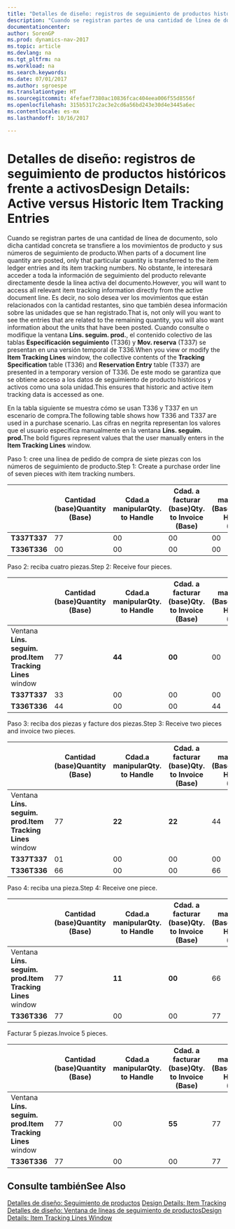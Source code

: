 ```yaml
---
title: "Detalles de diseño: registros de seguimiento de productos históricos frente a activos"
description: "Cuando se registran partes de una cantidad de línea de documento, solo dicha cantidad concreta se transfiere a los movimientos de producto y sus números de seguimiento de producto. No obstante, le interesará acceder a toda la información de seguimiento del producto relevante directamente desde la línea activa del documento. Es decir, no solo desea ver los movimientos que están relacionados con la cantidad restantes, sino que también desea información sobre las unidades que se han registrado. Cuando consulte o modifique la ventana **Líns. seguim. prod.**, el contenido colectivo de las tablas **Especificación seguimiento** (T336) y **Mov. reserva** (T337) se presentan en una versión temporal de T336. De este modo se garantiza que se obtiene acceso a los datos de seguimiento de producto históricos y activos como una sola unidad."
documentationcenter: 
author: SorenGP
ms.prod: dynamics-nav-2017
ms.topic: article
ms.devlang: na
ms.tgt_pltfrm: na
ms.workload: na
ms.search.keywords: 
ms.date: 07/01/2017
ms.author: sgroespe
ms.translationtype: HT
ms.sourcegitcommit: 4fefaef7380ac10836fcac404eea006f55d8556f
ms.openlocfilehash: 315b5317c2ac3e2cd6a56bd243e30d4e3445a6ec
ms.contentlocale: es-mx
ms.lasthandoff: 10/16/2017

---
```

# <a name="design-details-active-versus-historic-item-tracking-entries"></a><span data-ttu-id="e6133-107">Detalles de diseño: registros de seguimiento de productos históricos frente a activos</span><span class="sxs-lookup"><span data-stu-id="e6133-107">Design Details: Active versus Historic Item Tracking Entries</span></span>
<span data-ttu-id="e6133-108">Cuando se registran partes de una cantidad de línea de documento, solo dicha cantidad concreta se transfiere a los movimientos de producto y sus números de seguimiento de producto.</span><span class="sxs-lookup"><span data-stu-id="e6133-108">When parts of a document line quantity are posted, only that particular quantity is transferred to the item ledger entries and its item tracking numbers.</span></span> <span data-ttu-id="e6133-109">No obstante, le interesará acceder a toda la información de seguimiento del producto relevante directamente desde la línea activa del documento.</span><span class="sxs-lookup"><span data-stu-id="e6133-109">However, you will want to access all relevant item tracking information directly from the active document line.</span></span> <span data-ttu-id="e6133-110">Es decir, no solo desea ver los movimientos que están relacionados con la cantidad restantes, sino que también desea información sobre las unidades que se han registrado.</span><span class="sxs-lookup"><span data-stu-id="e6133-110">That is, not only will you want to see the entries that are related to the remaining quantity, you will also want information about the units that have been posted.</span></span> <span data-ttu-id="e6133-111">Cuando consulte o modifique la ventana **Líns. seguim. prod.**, el contenido colectivo de las tablas **Especificación seguimiento** (T336) y **Mov. reserva** (T337) se presentan en una versión temporal de T336.</span><span class="sxs-lookup"><span data-stu-id="e6133-111">When you view or modify the **Item Tracking Lines** window, the collective contents of the **Tracking Specification** table (T336) and **Reservation Entry** table (T337) are presented in a temporary version of T336.</span></span> <span data-ttu-id="e6133-112">De este modo se garantiza que se obtiene acceso a los datos de seguimiento de producto históricos y activos como una sola unidad.</span><span class="sxs-lookup"><span data-stu-id="e6133-112">This ensures that historic and active item tracking data is accessed as one.</span></span>  

 <span data-ttu-id="e6133-113">En la tabla siguiente se muestra cómo se usan T336 y T337 en un escenario de compra.</span><span class="sxs-lookup"><span data-stu-id="e6133-113">The following table shows how T336 and T337 are used in a purchase scenario.</span></span> <span data-ttu-id="e6133-114">Las cifras en negrita representan los valores que el usuario especifica manualmente en la ventana **Líns. seguim. prod.**</span><span class="sxs-lookup"><span data-stu-id="e6133-114">The bold figures represent values that the user manually enters in the **Item Tracking Lines** window.</span></span>  

 <span data-ttu-id="e6133-115">Paso 1: cree una línea de pedido de compra de siete piezas con los números de seguimiento de producto.</span><span class="sxs-lookup"><span data-stu-id="e6133-115">Step 1: Create a purchase order line of seven pieces with item tracking numbers.</span></span>  

||<span data-ttu-id="e6133-116">**Cantidad (base)**</span><span class="sxs-lookup"><span data-stu-id="e6133-116">**Quantity (Base)**</span></span>|<span data-ttu-id="e6133-117">**Cdad.a manipular**</span><span class="sxs-lookup"><span data-stu-id="e6133-117">**Qty. to Handle**</span></span>|<span data-ttu-id="e6133-118">**Cdad. a facturar (base)**</span><span class="sxs-lookup"><span data-stu-id="e6133-118">**Qty. to Invoice (Base)**</span></span>|<span data-ttu-id="e6133-119">**Cdad. manipulada (Base)**</span><span class="sxs-lookup"><span data-stu-id="e6133-119">**Quantity Handled (Base)**</span></span>|<span data-ttu-id="e6133-120">**Cdad. facturada (Base)**</span><span class="sxs-lookup"><span data-stu-id="e6133-120">**Quantity Invoiced (Base)**</span></span>|  
|-|----------------------------------------------|--------------------------------------------|------------------------------------------------------|-------------------------------------------------------|--------------------------------------------------------|  
|<span data-ttu-id="e6133-121">**T337**</span><span class="sxs-lookup"><span data-stu-id="e6133-121">**T337**</span></span>|<span data-ttu-id="e6133-122">7</span><span class="sxs-lookup"><span data-stu-id="e6133-122">7</span></span>|<span data-ttu-id="e6133-123">0</span><span class="sxs-lookup"><span data-stu-id="e6133-123">0</span></span>|<span data-ttu-id="e6133-124">0</span><span class="sxs-lookup"><span data-stu-id="e6133-124">0</span></span>|<span data-ttu-id="e6133-125">0</span><span class="sxs-lookup"><span data-stu-id="e6133-125">0</span></span>|<span data-ttu-id="e6133-126">0</span><span class="sxs-lookup"><span data-stu-id="e6133-126">0</span></span>|  
|<span data-ttu-id="e6133-127">**T336**</span><span class="sxs-lookup"><span data-stu-id="e6133-127">**T336**</span></span>|<span data-ttu-id="e6133-128">0</span><span class="sxs-lookup"><span data-stu-id="e6133-128">0</span></span>|<span data-ttu-id="e6133-129">0</span><span class="sxs-lookup"><span data-stu-id="e6133-129">0</span></span>|<span data-ttu-id="e6133-130">0</span><span class="sxs-lookup"><span data-stu-id="e6133-130">0</span></span>|<span data-ttu-id="e6133-131">0</span><span class="sxs-lookup"><span data-stu-id="e6133-131">0</span></span>|<span data-ttu-id="e6133-132">0</span><span class="sxs-lookup"><span data-stu-id="e6133-132">0</span></span>|  

 <span data-ttu-id="e6133-133">Paso 2: reciba cuatro piezas.</span><span class="sxs-lookup"><span data-stu-id="e6133-133">Step 2: Receive four pieces.</span></span>  

||<span data-ttu-id="e6133-134">**Cantidad (base)**</span><span class="sxs-lookup"><span data-stu-id="e6133-134">**Quantity (Base)**</span></span>|<span data-ttu-id="e6133-135">**Cdad.a manipular**</span><span class="sxs-lookup"><span data-stu-id="e6133-135">**Qty. to Handle**</span></span>|<span data-ttu-id="e6133-136">**Cdad. a facturar (base)**</span><span class="sxs-lookup"><span data-stu-id="e6133-136">**Qty. to Invoice (Base)**</span></span>|<span data-ttu-id="e6133-137">**Cdad. manipulada (Base)**</span><span class="sxs-lookup"><span data-stu-id="e6133-137">**Quantity Handled (Base)**</span></span>|<span data-ttu-id="e6133-138">**Cdad. facturada (Base)**</span><span class="sxs-lookup"><span data-stu-id="e6133-138">**Quantity Invoiced (Base)**</span></span>|  
|-|----------------------------------------------|--------------------------------------------|------------------------------------------------------|-------------------------------------------------------|--------------------------------------------------------|  
|<span data-ttu-id="e6133-139">Ventana **Líns. seguim. prod.**</span><span class="sxs-lookup"><span data-stu-id="e6133-139">**Item Tracking Lines** window</span></span>|<span data-ttu-id="e6133-140">7</span><span class="sxs-lookup"><span data-stu-id="e6133-140">7</span></span>|<span data-ttu-id="e6133-141">**4**</span><span class="sxs-lookup"><span data-stu-id="e6133-141">**4**</span></span>|<span data-ttu-id="e6133-142">**0**</span><span class="sxs-lookup"><span data-stu-id="e6133-142">**0**</span></span>|<span data-ttu-id="e6133-143">0</span><span class="sxs-lookup"><span data-stu-id="e6133-143">0</span></span>|<span data-ttu-id="e6133-144">0</span><span class="sxs-lookup"><span data-stu-id="e6133-144">0</span></span>|  
|<span data-ttu-id="e6133-145">**T337**</span><span class="sxs-lookup"><span data-stu-id="e6133-145">**T337**</span></span>|<span data-ttu-id="e6133-146">3</span><span class="sxs-lookup"><span data-stu-id="e6133-146">3</span></span>|<span data-ttu-id="e6133-147">0</span><span class="sxs-lookup"><span data-stu-id="e6133-147">0</span></span>|<span data-ttu-id="e6133-148">0</span><span class="sxs-lookup"><span data-stu-id="e6133-148">0</span></span>|<span data-ttu-id="e6133-149">0</span><span class="sxs-lookup"><span data-stu-id="e6133-149">0</span></span>|<span data-ttu-id="e6133-150">0</span><span class="sxs-lookup"><span data-stu-id="e6133-150">0</span></span>|  
|<span data-ttu-id="e6133-151">**T336**</span><span class="sxs-lookup"><span data-stu-id="e6133-151">**T336**</span></span>|<span data-ttu-id="e6133-152">4</span><span class="sxs-lookup"><span data-stu-id="e6133-152">4</span></span>|<span data-ttu-id="e6133-153">0</span><span class="sxs-lookup"><span data-stu-id="e6133-153">0</span></span>|<span data-ttu-id="e6133-154">0</span><span class="sxs-lookup"><span data-stu-id="e6133-154">0</span></span>|<span data-ttu-id="e6133-155">4</span><span class="sxs-lookup"><span data-stu-id="e6133-155">4</span></span>|<span data-ttu-id="e6133-156">0</span><span class="sxs-lookup"><span data-stu-id="e6133-156">0</span></span>|  

 <span data-ttu-id="e6133-157">Paso 3: reciba dos piezas y facture dos piezas.</span><span class="sxs-lookup"><span data-stu-id="e6133-157">Step 3: Receive two pieces and invoice two pieces.</span></span>  

||<span data-ttu-id="e6133-158">**Cantidad (base)**</span><span class="sxs-lookup"><span data-stu-id="e6133-158">**Quantity (Base)**</span></span>|<span data-ttu-id="e6133-159">**Cdad.a manipular**</span><span class="sxs-lookup"><span data-stu-id="e6133-159">**Qty. to Handle**</span></span>|<span data-ttu-id="e6133-160">**Cdad. a facturar (base)**</span><span class="sxs-lookup"><span data-stu-id="e6133-160">**Qty. to Invoice (Base)**</span></span>|<span data-ttu-id="e6133-161">**Cdad. manipulada (Base)**</span><span class="sxs-lookup"><span data-stu-id="e6133-161">**Quantity Handled (Base)**</span></span>|<span data-ttu-id="e6133-162">**Cdad. facturada (Base)**</span><span class="sxs-lookup"><span data-stu-id="e6133-162">**Quantity Invoiced (Base)**</span></span>|  
|-|----------------------------------------------|--------------------------------------------|------------------------------------------------------|-------------------------------------------------------|--------------------------------------------------------|  
|<span data-ttu-id="e6133-163">Ventana **Líns. seguim. prod.**</span><span class="sxs-lookup"><span data-stu-id="e6133-163">**Item Tracking Lines** window</span></span>|<span data-ttu-id="e6133-164">7</span><span class="sxs-lookup"><span data-stu-id="e6133-164">7</span></span>|<span data-ttu-id="e6133-165">**2**</span><span class="sxs-lookup"><span data-stu-id="e6133-165">**2**</span></span>|<span data-ttu-id="e6133-166">**2**</span><span class="sxs-lookup"><span data-stu-id="e6133-166">**2**</span></span>|<span data-ttu-id="e6133-167">4</span><span class="sxs-lookup"><span data-stu-id="e6133-167">4</span></span>|<span data-ttu-id="e6133-168">0</span><span class="sxs-lookup"><span data-stu-id="e6133-168">0</span></span>|  
|<span data-ttu-id="e6133-169">**T337**</span><span class="sxs-lookup"><span data-stu-id="e6133-169">**T337**</span></span>|<span data-ttu-id="e6133-170">0</span><span class="sxs-lookup"><span data-stu-id="e6133-170">1</span></span>|<span data-ttu-id="e6133-171">0</span><span class="sxs-lookup"><span data-stu-id="e6133-171">0</span></span>|<span data-ttu-id="e6133-172">0</span><span class="sxs-lookup"><span data-stu-id="e6133-172">0</span></span>|<span data-ttu-id="e6133-173">0</span><span class="sxs-lookup"><span data-stu-id="e6133-173">0</span></span>|<span data-ttu-id="e6133-174">0</span><span class="sxs-lookup"><span data-stu-id="e6133-174">0</span></span>|  
|<span data-ttu-id="e6133-175">**T336**</span><span class="sxs-lookup"><span data-stu-id="e6133-175">**T336**</span></span>|<span data-ttu-id="e6133-176">6</span><span class="sxs-lookup"><span data-stu-id="e6133-176">6</span></span>|<span data-ttu-id="e6133-177">0</span><span class="sxs-lookup"><span data-stu-id="e6133-177">0</span></span>|<span data-ttu-id="e6133-178">0</span><span class="sxs-lookup"><span data-stu-id="e6133-178">0</span></span>|<span data-ttu-id="e6133-179">6</span><span class="sxs-lookup"><span data-stu-id="e6133-179">6</span></span>|<span data-ttu-id="e6133-180">2</span><span class="sxs-lookup"><span data-stu-id="e6133-180">2</span></span>|  

 <span data-ttu-id="e6133-181">Paso 4: reciba una pieza.</span><span class="sxs-lookup"><span data-stu-id="e6133-181">Step 4: Receive one piece.</span></span>  

||<span data-ttu-id="e6133-182">**Cantidad (base)**</span><span class="sxs-lookup"><span data-stu-id="e6133-182">**Quantity (Base)**</span></span>|<span data-ttu-id="e6133-183">**Cdad.a manipular**</span><span class="sxs-lookup"><span data-stu-id="e6133-183">**Qty. to Handle**</span></span>|<span data-ttu-id="e6133-184">**Cdad. a facturar (base)**</span><span class="sxs-lookup"><span data-stu-id="e6133-184">**Qty. to Invoice (Base)**</span></span>|<span data-ttu-id="e6133-185">**Cdad. manipulada (Base)**</span><span class="sxs-lookup"><span data-stu-id="e6133-185">**Quantity Handled (Base)**</span></span>|<span data-ttu-id="e6133-186">**Cdad. facturada (Base)**</span><span class="sxs-lookup"><span data-stu-id="e6133-186">**Quantity Invoiced (Base)**</span></span>|  
|-|----------------------------------------------|--------------------------------------------|------------------------------------------------------|-------------------------------------------------------|--------------------------------------------------------|  
|<span data-ttu-id="e6133-187">Ventana **Líns. seguim. prod.**</span><span class="sxs-lookup"><span data-stu-id="e6133-187">**Item Tracking Lines** window</span></span>|<span data-ttu-id="e6133-188">7</span><span class="sxs-lookup"><span data-stu-id="e6133-188">7</span></span>|<span data-ttu-id="e6133-189">**1**</span><span class="sxs-lookup"><span data-stu-id="e6133-189">**1**</span></span>|<span data-ttu-id="e6133-190">**0**</span><span class="sxs-lookup"><span data-stu-id="e6133-190">**0**</span></span>|<span data-ttu-id="e6133-191">6</span><span class="sxs-lookup"><span data-stu-id="e6133-191">6</span></span>|<span data-ttu-id="e6133-192">2</span><span class="sxs-lookup"><span data-stu-id="e6133-192">2</span></span>|  
|<span data-ttu-id="e6133-193">**T336**</span><span class="sxs-lookup"><span data-stu-id="e6133-193">**T336**</span></span>|<span data-ttu-id="e6133-194">7</span><span class="sxs-lookup"><span data-stu-id="e6133-194">7</span></span>|<span data-ttu-id="e6133-195">0</span><span class="sxs-lookup"><span data-stu-id="e6133-195">0</span></span>|<span data-ttu-id="e6133-196">0</span><span class="sxs-lookup"><span data-stu-id="e6133-196">0</span></span>|<span data-ttu-id="e6133-197">7</span><span class="sxs-lookup"><span data-stu-id="e6133-197">7</span></span>|<span data-ttu-id="e6133-198">2</span><span class="sxs-lookup"><span data-stu-id="e6133-198">2</span></span>|  

 <span data-ttu-id="e6133-199">Facturar 5 piezas.</span><span class="sxs-lookup"><span data-stu-id="e6133-199">Invoice 5 pieces.</span></span>  

||<span data-ttu-id="e6133-200">**Cantidad (base)**</span><span class="sxs-lookup"><span data-stu-id="e6133-200">**Quantity (Base)**</span></span>|<span data-ttu-id="e6133-201">**Cdad.a manipular**</span><span class="sxs-lookup"><span data-stu-id="e6133-201">**Qty. to Handle**</span></span>|<span data-ttu-id="e6133-202">**Cdad. a facturar (base)**</span><span class="sxs-lookup"><span data-stu-id="e6133-202">**Qty. to Invoice (Base)**</span></span>|<span data-ttu-id="e6133-203">**Cdad. manipulada (Base)**</span><span class="sxs-lookup"><span data-stu-id="e6133-203">**Quantity Handled (Base)**</span></span>|<span data-ttu-id="e6133-204">**Cdad. facturada (Base)**</span><span class="sxs-lookup"><span data-stu-id="e6133-204">**Quantity Invoiced (Base)**</span></span>|  
|-|----------------------------------------------|--------------------------------------------|------------------------------------------------------|-------------------------------------------------------|--------------------------------------------------------|  
|<span data-ttu-id="e6133-205">Ventana **Líns. seguim. prod.**</span><span class="sxs-lookup"><span data-stu-id="e6133-205">**Item Tracking Lines** window</span></span>|<span data-ttu-id="e6133-206">7</span><span class="sxs-lookup"><span data-stu-id="e6133-206">7</span></span>|<span data-ttu-id="e6133-207">0</span><span class="sxs-lookup"><span data-stu-id="e6133-207">0</span></span>|<span data-ttu-id="e6133-208">**5**</span><span class="sxs-lookup"><span data-stu-id="e6133-208">**5**</span></span>|<span data-ttu-id="e6133-209">7</span><span class="sxs-lookup"><span data-stu-id="e6133-209">7</span></span>|<span data-ttu-id="e6133-210">2</span><span class="sxs-lookup"><span data-stu-id="e6133-210">2</span></span>|  
|<span data-ttu-id="e6133-211">**T336**</span><span class="sxs-lookup"><span data-stu-id="e6133-211">**T336**</span></span>|<span data-ttu-id="e6133-212">7</span><span class="sxs-lookup"><span data-stu-id="e6133-212">7</span></span>|<span data-ttu-id="e6133-213">0</span><span class="sxs-lookup"><span data-stu-id="e6133-213">0</span></span>|<span data-ttu-id="e6133-214">0</span><span class="sxs-lookup"><span data-stu-id="e6133-214">0</span></span>|<span data-ttu-id="e6133-215">7</span><span class="sxs-lookup"><span data-stu-id="e6133-215">7</span></span>|<span data-ttu-id="e6133-216">7</span><span class="sxs-lookup"><span data-stu-id="e6133-216">7</span></span>|  

## <a name="see-also"></a><span data-ttu-id="e6133-217">Consulte también</span><span class="sxs-lookup"><span data-stu-id="e6133-217">See Also</span></span>  
 <span data-ttu-id="e6133-218">[Detalles de diseño: Seguimiento de productos](design-details-item-tracking.md) </span><span class="sxs-lookup"><span data-stu-id="e6133-218">[Design Details: Item Tracking](design-details-item-tracking.md) </span></span>  
 [<span data-ttu-id="e6133-219">Detalles de diseño: Ventana de líneas de seguimiento de productos</span><span class="sxs-lookup"><span data-stu-id="e6133-219">Design Details: Item Tracking Lines Window</span></span>](design-details-item-tracking-lines-window.md)

